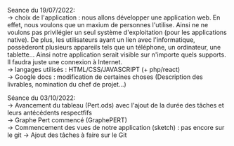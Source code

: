 Seance du 19/07/2022: <br>
    -> choix de l'application : nous allons développer une application web. En effet,
    nous voulons que un maxium de personnes l'utilise. Ainsi ne ne voulons pas privilégier un seul
    système d'exploitation (pour les applications native). De plus, les utilisateurs ayant un lien avec 
    l'informatique, possèderont plusieurs appareils tels que un téléphone, un ordinateur, une tablette...
    Ainsi notre application serait visible sur n'importe quels supports. Il faudra juste une connexion à Internet. <br>
    -> langages utilisés : HTML/CSS/JAVASCRIPT (+ php/react)  <br>
    -> Google docs : modification de certaines choses (Description des livrables, nomination du chef de projet...) <br>

Séance du 03/10/2022: <br>
    -> Avancement du tableau (Pert.ods) avec l'ajout de la durée des tâches et leurs antécédents respectfifs <br>
    -> Graphe Pert commencé (GraphePERT)    
    -> Commencement des vues de notre application (sketch) : pas encore sur le git 
    -> Ajout des tâches à faire sur le Git
   
   
   
                                                                                                               
